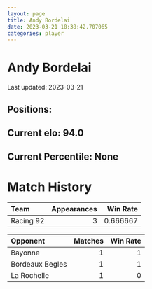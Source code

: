 ```yaml
---  
layout: page  
title: Andy Bordelai  
date: 2023-03-21 18:38:42.707065  
categories: player  
---
```

# Andy Bordelai


Last updated: 2023-03-21
## Positions: 

## Current elo: 94.0

## Current Percentile: None

# Match History


| Team      |   Appearances |   Win Rate |
|:----------|--------------:|-----------:|
| Racing 92 |             3 |   0.666667 |

| Opponent        |   Matches |   Win Rate |
|:----------------|----------:|-----------:|
| Bayonne         |         1 |          1 |
| Bordeaux Begles |         1 |          1 |
| La Rochelle     |         1 |          0 |